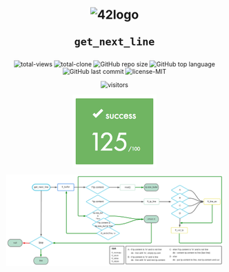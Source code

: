 <h1 align="center">
  <img  width="120" alt="42logo"  src="https://user-images.githubusercontent.com/19689770/129336866-169b0dc7-ea41-47d4-b50a-d466508031af.png">
  
	get_next_line
</h1>

 <p align="center">
<img alt="total-views" src="https://img.shields.io/badge/views-36-blue">
<img alt="total-clone" src="https://img.shields.io/badge/clone-78-blue">
<img alt="GitHub repo size" src="https://img.shields.io/github/repo-size/nach131/get_next_line">
<img alt="GitHub top language" src="https://img.shields.io/github/languages/top/nach131/get_next_line">
<img alt="GitHub last commit" src="https://img.shields.io/github/last-commit/nach131/get_next_line">
<img alt="license-MIT" src="https://img.shields.io/badge/license-MIT-blue">
</p>

<span align="center">

![visitors](https://visitor-badge.glitch.me/badge?page_id=nach131.get_next_line&left_color=green&right_color=blue)

![125](https://github.com/nach131/42Barcelona/blob/main/images/125.png)

![mapa](get_next_line.png)

</span>
